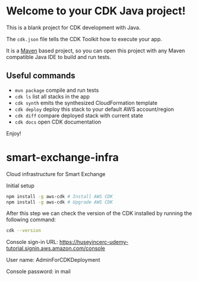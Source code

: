 # Welcome to your CDK Java project!

This is a blank project for CDK development with Java.

The `cdk.json` file tells the CDK Toolkit how to execute your app.

It is a [Maven](https://maven.apache.org/) based project, so you can open this project with any Maven compatible Java IDE to build and run tests.

## Useful commands

 * `mvn package`     compile and run tests
 * `cdk ls`          list all stacks in the app
 * `cdk synth`       emits the synthesized CloudFormation template
 * `cdk deploy`      deploy this stack to your default AWS account/region
 * `cdk diff`        compare deployed stack with current state
 * `cdk docs`        open CDK documentation

Enjoy!

# smart-exchange-infra
Cloud infrastructure for Smart Exchange

Initial setup

```bash
npm install -g aws-cdk # Install AWS CDK
npm install -g aws-cdk # Upgrade AWS CDK
```

After this step we can check the version of the CDK installed by running the following command:

```bash
cdk --version
```

Console sign-in URL: https://huseyincerc-udemy-tutorial.signin.aws.amazon.com/console

User name: AdminForCDKDeployment

Console password: in mail